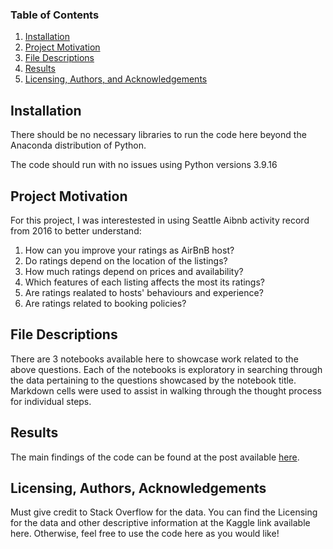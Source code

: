 
### Table of Contents

1. [Installation](#installation)
2. [Project Motivation](#motivation)
3. [File Descriptions](#files)
4. [Results](#results)
5. [Licensing, Authors, and Acknowledgements](#licensing)

## Installation <a name="installation"></a>

There should be no necessary libraries to run the code here beyond the Anaconda distribution of Python.

The code should run with no issues using Python versions 3.9.16

## Project Motivation<a name="motivation"></a>

For this project, I was interestested in using Seattle Aibnb activity record from 2016 to better understand:

1. How can you improve your ratings as AirBnB host?
2. Do ratings depend on the location of the listings?
3. How much ratings depend on prices and availability?
4. Which features of each listing affects the most its ratings?
5. Are ratings realated to hosts' behaviours and experience?
6. Are ratings related to booking policies?

## File Descriptions <a name="files"></a>

There are 3 notebooks available here to showcase work related to the above questions. Each of the notebooks is exploratory in searching through the data pertaining to the questions showcased by the notebook title. Markdown cells were used to assist in walking through the thought process for individual steps.

## Results<a name="results"></a>

The main findings of the code can be found at the post available [here](https://medium.com/@karlin.giordana/how-can-you-improve-your-ratings-as-airbnb-host-17c25338103f).

## Licensing, Authors, Acknowledgements<a name="licensing"></a>

Must give credit to Stack Overflow for the data. You can find the Licensing for the data and other descriptive information at the Kaggle link available here. Otherwise, feel free to use the code here as you would like!
